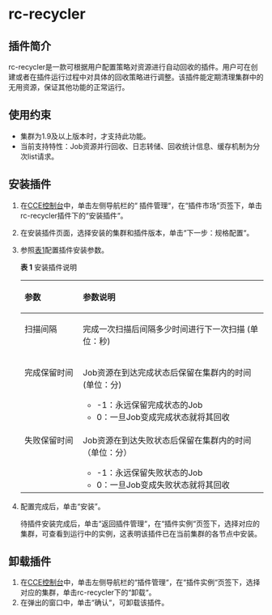 # rc-recycler<a name="cce_01_0126"></a>

## 插件简介<a name="section1636442645315"></a>

rc-recycler是一款可根据用户配置策略对资源进行自动回收的插件。用户可在创建或者在插件运行过程中对具体的回收策略进行调整。该插件能定期清理集群中的无用资源，保证其他功能的正常运行。

## 使用约束<a name="section1968316128568"></a>

-   集群为1.9及以上版本时，才支持此功能。
-   当前支持特性：Job资源并行回收、日志转储、回收统计信息、缓存机制为分次list请求。

## 安装插件<a name="section1842517810574"></a>

1.  在[CCE控制台](https://console.huaweicloud.com/cce2.0/?utm_source=helpcenter)中，单击左侧导航栏的“ 插件管理“，在“插件市场“页签下，单击rc-recycler插件下的“安装插件“。
2.  在安装插件页面，选择安装的集群和插件版本，单击“下一步：规格配置“。
3.  参照[表1](#table95961922132915)配置插件安装参数。

    **表 1**  安装插件说明

    <a name="table95961922132915"></a>
    <table><thead align="left"><tr id="row160342282920"><th class="cellrowborder" valign="top" width="24%" id="mcps1.2.3.1.1"><p id="p2605142202915"><a name="p2605142202915"></a><a name="p2605142202915"></a>参数</p>
    </th>
    <th class="cellrowborder" valign="top" width="76%" id="mcps1.2.3.1.2"><p id="p15606112216299"><a name="p15606112216299"></a><a name="p15606112216299"></a>参数说明</p>
    </th>
    </tr>
    </thead>
    <tbody><tr id="row06061022132913"><td class="cellrowborder" valign="top" width="24%" headers="mcps1.2.3.1.1 "><p id="p15608722202910"><a name="p15608722202910"></a><a name="p15608722202910"></a>扫描间隔</p>
    </td>
    <td class="cellrowborder" valign="top" width="76%" headers="mcps1.2.3.1.2 "><p id="p18655207173318"><a name="p18655207173318"></a><a name="p18655207173318"></a>完成一次扫描后间隔多少时间进行下一次扫描 (单位：秒)</p>
    </td>
    </tr>
    <tr id="row19610422192916"><td class="cellrowborder" valign="top" width="24%" headers="mcps1.2.3.1.1 "><p id="p1861292242911"><a name="p1861292242911"></a><a name="p1861292242911"></a>完成保留时间</p>
    </td>
    <td class="cellrowborder" valign="top" width="76%" headers="mcps1.2.3.1.2 "><p id="p7759143153417"><a name="p7759143153417"></a><a name="p7759143153417"></a>Job资源在到达完成状态后保留在集群内的时间 (单位：分)</p>
    <a name="ul193942114612"></a><a name="ul193942114612"></a><ul id="ul193942114612"><li>-1：永远保留完成状态的Job</li><li>0：一旦Job变成完成状态就将其回收</li></ul>
    </td>
    </tr>
    <tr id="row1961532212297"><td class="cellrowborder" valign="top" width="24%" headers="mcps1.2.3.1.1 "><p id="p36171422142912"><a name="p36171422142912"></a><a name="p36171422142912"></a>失败保留时间</p>
    </td>
    <td class="cellrowborder" valign="top" width="76%" headers="mcps1.2.3.1.2 "><p id="p114061739143411"><a name="p114061739143411"></a><a name="p114061739143411"></a>Job资源在到达失败状态后保留在集群内的时间（单位：分）</p>
    <a name="ul116872577912"></a><a name="ul116872577912"></a><ul id="ul116872577912"><li>-1：永远保留失败状态的Job</li><li>0：一旦Job变成失败状态就将其回收</li></ul>
    </td>
    </tr>
    </tbody>
    </table>

4.  配置完成后，单击“安装”。

    待插件安装完成后，单击“返回插件管理“，在“插件实例“页签下，选择对应的集群，可查看到运行中的实例，这表明该插件已在当前集群的各节点中安装。


## 卸载插件<a name="section8166134965710"></a>

1.  在[CCE控制台](https://console.huaweicloud.com/cce2.0/?utm_source=helpcenter)中，单击左侧导航栏的“插件管理“，在“插件实例“页签下，选择对应的集群，单击rc-recycler下的“卸载“。
2.  在弹出的窗口中，单击“确认“，可卸载该插件。

